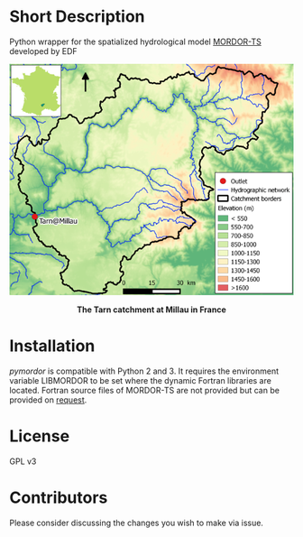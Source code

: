 # Short Description
Python wrapper for the spatialized hydrological model [MORDOR-TS](https://doi.org/10.1016/j.jhydrol.2017.07.037) developed by EDF 

<p align="center">
  <img src="./doc/Tarn.png" width="600"/>
</p>
<p align="center">
   <b>The Tarn catchment at Millau in France</b> 
</p>

# Installation
_pymordor_ is compatible with Python 2 and 3. It requires the environment variable LIBMORDOR to be set where the dynamic Fortran libraries are located. Fortran source files of MORDOR-TS are not provided but can be provided on [request](mailto:fabrice.zaoui@edf.fr).

# License
GPL v3

# Contributors
Please consider discussing the changes you wish to make via issue.
